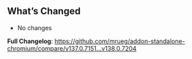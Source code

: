 ## What’s Changed

* No changes

**Full Changelog**: https://github.com/mrueg/addon-standalone-chromium/compare/v137.0.7151...v138.0.7204